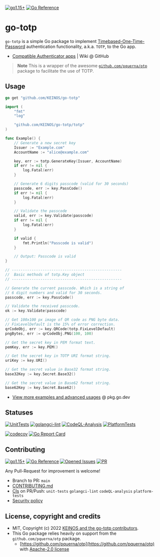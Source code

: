 [![go1.15+](https://img.shields.io/badge/Go-1.15+-blue?logo=go)](https://github.com/KEINOS/go-totp/blob/main/.github/workflows/unit-tests.yml#L81 "Supported versions")
[![Go Reference](https://pkg.go.dev/badge/github.com/KEINOS/go-totp.svg)](https://pkg.go.dev/github.com/KEINOS/go-totp/ "View document")

# go-totp

`go-totp` is a simple Go package to implement [Timebased-One-Time-Password](https://en.wikipedia.org/wiki/Time-based_one-time_password) authentication functionality, a.k.a. `TOTP`, to the Go app.

- [Compatible Authenticator apps](https://github.com/KEINOS/go-totp/wiki/List-of-compatibility) | Wiki @ GitHub

> __Note__ This is a wrapper of the awesome [`github.com/pquerna/otp`](https://github.com/pquerna/otp) package to facilitate the use of TOTP.

## Usage

```go
go get "github.com/KEINOS/go-totp"
```

```go
import (
    "fmt"
    "log"

    "github.com/KEINOS/go-totp/totp"
)

func Example() {
    // Generate a new secret key
    Issuer := "Example.com"
    AccountName := "alice@example.com"

    key, err := totp.GenerateKey(Issuer, AccountName)
    if err != nil {
        log.Fatal(err)
    }

    // Generate 6 digits passcode (valid for 30 seconds)
    passcode, err := key.PassCode()
    if err != nil {
        log.Fatal(err)
    }

    // Validate the passcode
    valid, err := key.Validate(passcode)
    if err != nil {
        log.Fatal(err)
    }

    if valid {
        fmt.Println("Passcode is valid")
    }

    // Output: Passcode is valid
}
```

```go
// --------------------------------------------------
//  Basic methods of totp.Key object
// --------------------------------------------------

// Generate the current passcode. Which is a string of
// 6 digit numbers and valid for 30 seconds.
passcode, err := key.PassCode()

// Validate the received passcode.
ok := key.Validate(passcode)

// Get 100x100 px image of QR code as PNG byte data.
// FixLevelDefault is the 15% of error correction.
qrCodeObj, err := key.QRCode(totp.FixLevelDefault)
pngBytes, err := qrCodeObj.PNG(100, 100)

// Get the secret key in PEM format text.
pemKey, err := key.PEM()

// Get the secret key in TOTP URI format string.
uriKey := key.URI()

// Get the secret value in Base32 format string.
base32Key := key.Secret.Base32()

// Get the secret value in Base62 format string.
base62Key := key.Secret.Base62()
```

- [View more examples and advanced usages](https://pkg.go.dev/github.com/KEINOS/go-totp/totp#pkg-examples) @ pkg.go.dev

## Statuses

[![UnitTests](https://github.com/KEINOS/go-totp/actions/workflows/unit-tests.yml/badge.svg)](https://github.com/KEINOS/go-totp/actions/workflows/unit-tests.yml)
[![golangci-lint](https://github.com/KEINOS/go-totp/actions/workflows/golangci-lint.yml/badge.svg)](https://github.com/KEINOS/go-totp/actions/workflows/golangci-lint.yml)
[![CodeQL-Analysis](https://github.com/KEINOS/go-totp/actions/workflows/codeQL-analysis.yml/badge.svg)](https://github.com/KEINOS/go-totp/actions/workflows/codeQL-analysis.yml)
[![PlatformTests](https://github.com/KEINOS/go-totp/actions/workflows/platform-tests.yml/badge.svg)](https://github.com/KEINOS/go-totp/actions/workflows/platform-tests.yml "Tests on Win, macOS and Linux")

[![codecov](https://codecov.io/gh/KEINOS/go-totp/branch/main/graph/badge.svg?token=JVY7WUeUFz)](https://codecov.io/gh/KEINOS/go-totp)
[![Go Report Card](https://goreportcard.com/badge/github.com/KEINOS/go-totp)](https://goreportcard.com/report/github.com/KEINOS/go-totp)

## Contributing

[![go1.15+](https://img.shields.io/badge/Go-1.15+-blue?logo=go)](https://github.com/KEINOS/go-totp/blob/main/.github/workflows/unit-tests.yml#L81 "Supported versions")
[![Go Reference](https://pkg.go.dev/badge/github.com/KEINOS/go-totp.svg)](https://pkg.go.dev/github.com/KEINOS/go-totp/ "View document")
[![Opened Issues](https://img.shields.io/github/issues/KEINOS/go-totp?color=lightblue&logo=github)](https://github.com/KEINOS/go-totp/issues "opened issues")
[![PR](https://img.shields.io/github/issues-pr/KEINOS/go-totp?color=lightblue&logo=github)](https://github.com/KEINOS/go-totp/pulls "Pull Requests")

Any Pull-Request for improvement is welcome!

- Branch to PR: `main`
- [CONTRIBUTING.md](./.github/CONTRIBUTING.md)
- [CIs](https://github.com/KEINOS/go-totp/actions) on PR/Push: `unit-tests` `golangci-lint` `codeQL-analysis` `platform-tests`
- [Security policy](https://github.com/KEINOS/go-totp/security/policy)

## License, copyright and credits

- MIT, Copyright (c) 2022 [KEINOS and the go-totp contributors](https://github.com/KEINOS/go-totp/graphs/contributors).
- This Go package relies heavily on support from the `github.com/pquerna/otp` package.
  - [https://github.com/pquerna/otp](https://github.com/pquerna/otp) with [Apache-2.0 license](https://github.com/pquerna/otp/blob/master/LICENSE)
